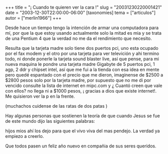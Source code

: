 +++
title = "¡ Cuando te quieren ver la cara !"
slug = "20031230220001421"
date = "2003-12-30T22:00:00-06:00"
[taxonomies]
tema = ["articulos"]
autor = ["merlin1966"]
+++

Desde hace un tiempo tengo la intención de armar una computadora para
mí, por que la que estoy usando actualmente solo la mitad es mia y se
trata de una Pentium 4 que la verdad no me da el rendimiento que
necesito.

<!-- more -->
Resulta que la tarjeta madre solo tiene dos puertos pci, uno esta
ocupado por el fax modem y el otro por una tarjeta para ver televición y
ahi termino todo, ni donde ponerle la tarjeta sound blaster live, así
que pense, para mi nueva maquina le pondre una tarjeta madre Gigabyte de
5 puertos pci, 1 agp, 2 ddr y chipset intel, así que me fui a la tienda
con esa idea en mente pero quedé espantado con el precio que me dieron,
imaginense de $2500 a $2800 pesos solo por la tarjeta madre, por
supuesto que no me di por vencido consulte la lista de internet en
mipc.com y ¿ Cuantó creen que vale con ellos? no llega ni a $1000 pesos,
¡ gracias a dios que existe internet!. Me quisieron ver la p en la
frente.

(muchachos cuidense de las ratas de dos patas )

Hay algunas personas que sostienen la teoría de que cuando Jesus se fue
de este mundo dijo las siguientes palabras:

hijos mios ahí los dejo para que el vivo viva del mas pendejo. La verdad
ya empiezo a creerlo.

Que todos pasen un feliz año nuevo en compañia de sus seres queridos.

